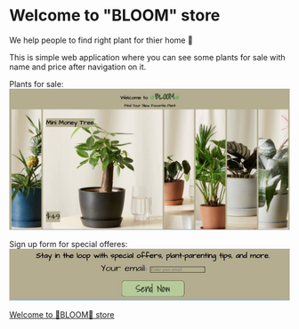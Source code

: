 # Welcome to "BLOOM" store
We help people to find right plant for thier home 🌿

This is simple web application where you can see some plants for sale with name and price after navigation on it. 

Plants for sale:
![screenshot](mainscreen.JPG)

Sign up form for special offeres:
![screenshot](form.JPG)


<a href= https://smolyakova30.github.io/plant-store> Welcome to 🌿BLOOM🌿 store</a>